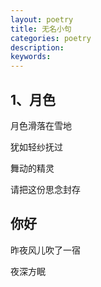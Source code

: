 ```yaml
---
layout: poetry
title: 无名小句
categories: poetry
description: 
keywords: 
---
```


## 1、月色
月色滑落在雪地

犹如轻纱抚过

舞动的精灵

请把这份思念封存

## 你好
昨夜风儿吹了一宿

夜深方眠